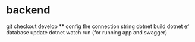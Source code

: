 # backend

git checkout develop
** config the connection string
dotnet build
dotnet ef database update
dotnet watch run  (for running app and swagger)
